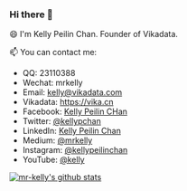 ### Hi there 👋

😄 I'm Kelly Peilin Chan. Founder of Vikadata.

📫 You can contact me:

- QQ: 23110388
- Wechat: mrkelly
- Email: kelly@vikadata.com
- Vikadata:  https://vika.cn
- Facebook: [Kelly Peilin CHan](https://www.facebook.com/kellypeilinchan)
- Twitter: [@kellypchan](https://twitter.com/kellypchan)
- LinkedIn: [Kelly Peilin Chan](https://www.linkedin.com/in/kellypeilinchan/)
- Medium: [@mrkelly](https://medium.com/@mrkelly)
- Instagram: [@kellypeilinchan](https://www.instagram.com/kellypeilinchan/)
- YouTube: [@kelly](https://www.youtube.com/channel/UCOtfknBLF6OBlX0LqIkR4xw)

[![mr-kelly's github stats](https://github-readme-stats.vercel.app/api?username=mr-kelly)](https://github.com/anuraghazra/github-readme-stats)

<!--
**mr-kelly/mr-kelly** is a ✨ _special_ ✨ repository because its `README.md` (this file) appears on your GitHub profile.

Here are some ideas to get you started:

- 🔭 I’m currently working on ...
- 🌱 I’m currently learning ...
- 👯 I’m looking to collaborate on ...
- 🤔 I’m looking for help with ...
- 💬 Ask me about ...
- 📫 How to reach me: ...
- 😄 Pronouns: ...
- ⚡ Fun fact: ...
-->

